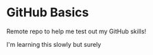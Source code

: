 GitHub Basics
===============

Remote repo to help me test out my GitHub skills!

I'm learning this slowly but surely
